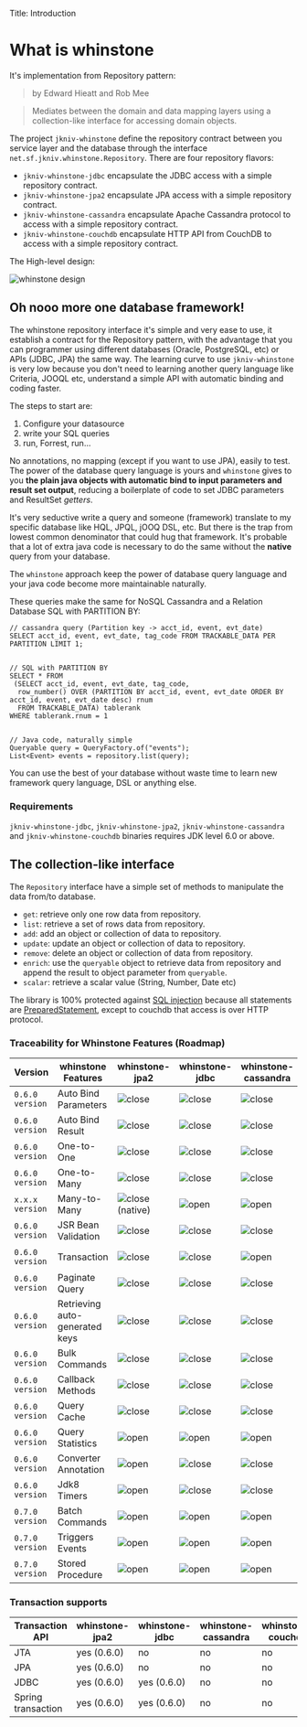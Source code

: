 Title: Introduction


# What is whinstone


It's implementation from Repository pattern:

>by Edward Hieatt and Rob Mee

>Mediates between the domain and data mapping layers using a collection-like interface for accessing domain objects.

The project `jkniv-whinstone` define the repository contract between you service layer and the database through the interface `net.sf.jkniv.whinstone.Repository`. There are four repository flavors: 

- `jkniv-whinstone-jdbc` encapsulate the JDBC access with a simple repository contract.
- `jkniv-whinstone-jpa2` encapsulate JPA access with a simple repository contract.
- `jkniv-whinstone-cassandra` encapsulate Apache Cassandra protocol to access with a simple repository contract.
- `jkniv-whinstone-couchdb` encapsulate HTTP API from CouchDB to access with a simple repository contract.

The High-level design:

![whinstone design](images/whinstone-architecture.png)



## Oh nooo more one database framework!

The whinstone repository interface it's simple and very ease to use, it establish a contract for the Repository pattern, with the advantage that you can programmer using different databases (Oracle, PostgreSQL, etc) or APIs (JDBC, JPA) the same way. The learning curve to use `jkniv-whinstone` is very low because you don't need to learning another query language like Criteria, JOOQL etc, understand a simple API with automatic binding and coding faster.

The steps to start are:

1. Configure your datasource
2. write your SQL queries
3. run, Forrest, run...

No annotations, no mapping (except if you want to use JPA), easily to test. The power of the database query language is yours and `whinstone` gives to you **the plain java objects with automatic bind to input parameters and result set output**, reducing a boilerplate of code to set JDBC parameters and ResultSet *getters*.


It's very seductive write a query and someone (framework) translate to my specific database like HQL, JPQL, jOOQ DSL, etc. But there is the trap from lowest common denominator that could hug that framework. It's probable that a lot of extra java code is necessary to do the same without the **native** query from your database.

The `whinstone` approach keep the power of database query language and your java code become more maintainable naturally.

These queries make the same for NoSQL Cassandra and a Relation Database SQL with PARTITION BY:

    // cassandra query (Partition key -> acct_id, event, evt_date)
    SELECT acct_id, event, evt_date, tag_code FROM TRACKABLE_DATA PER PARTITION LIMIT 1;


    // SQL with PARTITION BY
    SELECT * FROM 
     (SELECT acct_id, event, evt_date, tag_code, 
      row_number() OVER (PARTITION BY acct_id, event, evt_date ORDER BY acct_id, event, evt_date desc) rnum
      FROM TRACKABLE_DATA) tablerank  
    WHERE tablerank.rnum = 1


    // Java code, naturally simple
    Queryable query = QueryFactory.of("events");
    List<Event> events = repository.list(query);
    

You can use the best of your database without waste time to learn new framework query language, DSL or anything else.


    
### Requirements

`jkniv-whinstone-jdbc`, `jkniv-whinstone-jpa2`, `jkniv-whinstone-cassandra` and `jkniv-whinstone-couchdb` binaries requires JDK level 6.0 or above.


## The collection-like interface

The `Repository` interface have a simple set of methods to manipulate the data from/to database.

- `get`: retrieve only one row data from repository.
- `list`: retrieve a set of rows data from repository.
- `add`: add an object or collection of data to repository.
- `update`: update an object or collection of data to repository.
- `remove`: delete an object or collection of data from repository.
- `enrich`: use the `queryable` object to retrieve data from repository and append the result to object parameter from `queryable`. 
- `scalar`: retrieve a scalar value (String, Number, Date etc)

The library is 100% protected against [SQL injection](https://www.owasp.org/index.php/SQL_Injection "OWASP SQL injection") because all statements are [PreparedStatement](https://docs.oracle.com/javase/6/docs/api/java/sql/PreparedStatement.html "PreparedStatement"), except to couchdb that access is over HTTP protocol.


### Traceability for Whinstone Features (Roadmap)

|Version       | whinstone Features  | whinstone-jpa2 | whinstone-jdbc | whinstone-cassandra | whinstone-couchdb | whinstone-couchbase |
|--------------| ------------------- | -------------- | -------------- |---------------------|-------------------|---------------------|
|`0.6.0 version`| Auto Bind Parameters| ![close][chk]  | ![close][chk]  | ![close][chk]       | ![close][chk]     | in development      |
|`0.6.0 version`| Auto Bind Result    | ![close][chk]  | ![close][chk]  | ![close][chk]       | ![close][chk]     |in development       |
|`0.6.0 version`| One-to-One          | ![close][chk]  | ![close][chk]  | ![close][chk]       | ![close][chk](native) |in development   |
|`0.6.0 version`| One-to-Many         | ![close][chk]  | ![close][chk]  | ![close][chk]       | ![close][chk](native) |in development   |
|`x.x.x version`| Many-to-Many        | ![close][chk](native)  | ![open][clo]  | ![open][clo] | ![open][clo]      | ![open][clo]        |
|`0.6.0 version`| JSR Bean Validation | ![close][chk]  | ![close][chk]  | ![close][chk]       | ![close][chk]     | in development      |
|`0.6.0 version`| Transaction         | ![close][chk]  | ![close][chk]  | ![open][clo]        | ![open][clo]      | in development      |
|`0.6.0 version`| Paginate Query      | ![close][chk]  | ![close][chk]  | ![close][chk]       | ![close][chk]     | in development      |
|`0.6.0 version`| Retrieving auto-generated keys| ![close][chk]| ![close][chk]| ![close][chk]  | ![close][chk]     | in development      |
|`0.6.0 version`| Bulk Commands       | ![close][chk]  | ![close][chk]  | ![close][chk]       | ![close][chk]     | in development      |
|`0.6.0 version`| Callback Methods    | ![close][chk]  | ![close][chk]  | ![close][chk]       | ![close][chk]     | in development      |
|`0.6.0 version`| Query Cache         | ![close][chk]  | ![close][chk]  | ![close][chk]       | ![close][chk]     | in development      |
|`0.6.0 version`| Query Statistics    | ![open][clo]   | ![open][clo]   | ![open][clo]        | ![open][clo]      | ![open][clo]        |
|`0.6.0 version`| Converter Annotation| ![open][clo]   | ![close][chk]  | ![close][chk]       | ![open][clo]      | ![open][clo]        |
|`0.6.0 version`| Jdk8 Timers         | ![open][clo]   | ![close][chk]  | ![close][chk]       | ![close][chk]     | ![open][clo]        | 
|`0.7.0 version`| Batch Commands      | ![open][clo]   | ![open][clo]   | ![open][clo]        | ![open][clo]      | ![open][clo]        |
|`0.7.0 version`| Triggers Events     | ![open][clo]   | ![open][clo]   | ![open][clo]        | ![open][clo]      | ![open][clo]        |
|`0.7.0 version`| Stored Procedure    | ![open][clo]   | ![open][clo]   | ![open][clo]        | ![open][clo]      | ![open][clo]        |


### Transaction supports

| Transaction API    | whinstone-jpa2 | whinstone-jdbc | whinstone-cassandra | whinstone-couchdb |whinstone-couchbase |
| ------------------ | -------------- | -------------- |---------------------|-------------------|--------------------|
| JTA                |   yes (0.6.0)  | no             | no                  | no                | no                 |
| JPA                |   yes (0.6.0)  | no             | no                  | no                | no                 |
| JDBC               |   yes (0.6.0)  | yes  (0.6.0)   | no                  | no                | no                 |
| Spring transaction |   yes (0.6.0)  | yes  (0.6.0)   | no                  | no                | no                 |


[chk]: images/check.png "Supported"
[clo]: images/close.png "Not implemented yet"
